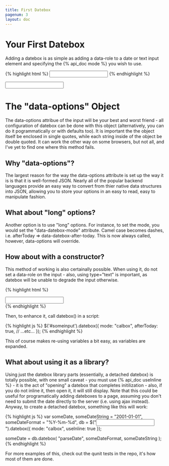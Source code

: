 ```yaml
---
title: First Datebox
pagenum: 3
layout: doc
---
```


# Your First Datebox

Adding a datebox is as simple as adding a data-role to a date or text input element
and specifying the {% api_doc mode %} you wish to use.

{% highlight html %}
<input type="text" data-role="datebox" data-options='{"mode":"calbox"}'>
{% endhighlight %}

<div><input type="text" data-role="datebox" data-options='{"mode":"calbox", "useInline":true}'></div>

		
# The "data-options" Object

The data-options attribue of the input will be your best and worst friend - all configuration
of datebox can be done with this object (alternatively, you can do it pogrammatically
or with defaults too).  It is important the the object itself be enclosed in single
quotes, while each string inside of the object be double quoted.  It can work the
other way on some browsers, but not all, and I've yet to find one where this method fails.

## Why "data-options"?

The largest reason for the way the data-options attribute is set up the way it is
 is that it is well-formed JSON. Nearly all of the popular backend languages provide
 an easy way to convert from thier native data structures into JSON, allowing you
 to store your options in an easy to read, easy to manipulate fashion.

## What about "long" options?

Another option is to use "long" options.  For instance, to set the mode, you would
set the "data-datebox-mode" attribute. Camel case becomes dashes, i.e. afterToday
=> data-datebox-after-today. This is now always called, however, data-options will override.

## How about with a constructor?

This method of working is also certainally possible.  When using it, do not set a data-role on the 
input - also, using type="text" is important, as datebox will be unable to degrade the input 
otherwise.

{% highlight html %}
<div><input id="someinput" type="text"></div>
{% endhighlight %}

Then, to enhance it, call datebox() in a script:

{% highlight js %}
$('#someinput').datebox({
    mode: "calbox",
    afterToday: true,
    // ...etc...
});
{% endhighlight %}

This of course makes re-using variables a bit easy, as variables are expanded.

## What about using it as a library?

Using just the datebox library parts (essentially, a detached datebox) is totally possible, with one 
small caveat - you must use {% api_doc useInline %} - it is the act of "opening" a datebox that 
completes initilization - also, if you do not inline it, then open it, it will still display.  Note 
that this could be useful for programatically adding dateboxes to a page, assuming you don't need
to submit the date directly to the server (i.e. using ajax instead). Anyway, to create a detached 
datebox, something like this will work:

{% highlight js %}
var someDate,
    someDateString = "2001-01-01",
    someDateFormat = "%Y-%m-%d",
    db = $("<input>").datebox({
        mode: "calbox",
        useInline: true
    });

someDate = db.datebox( "parseDate", someDateFormat, someDateString );
{% endhighlight %}

For more examples of this, check out the qunit tests in the repo, it's how most of them are done.








